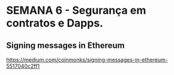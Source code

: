 # SEMANA 6 - Segurança em contratos e Dapps.


## Signing messages in Ethereum
https://medium.com/coinmonks/signing-messages-in-ethereum-5517040c2ff1